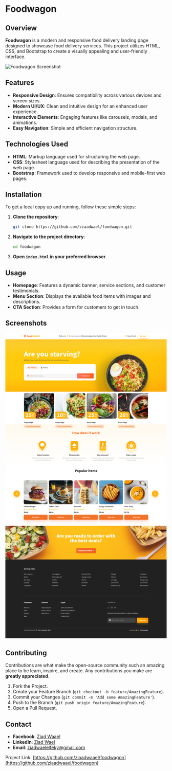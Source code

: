 # Foodwagon

## Overview

**Foodwagon** is a modern and responsive food delivery landing page designed to showcase food delivery services. This project utilizes HTML, CSS, and Bootstrap to create a visually appealing and user-friendly interface.

![Foodwagon Screenshot](./foodwagon.png)

## Features

- **Responsive Design**: Ensures compatibility across various devices and screen sizes.
- **Modern UI/UX**: Clean and intuitive design for an enhanced user experience.
- **Interactive Elements**: Engaging features like carousels, modals, and animations.
- **Easy Navigation**: Simple and efficient navigation structure.

## Technologies Used

- **HTML**: Markup language used for structuring the web page.
- **CSS**: Stylesheet language used for describing the presentation of the web page.
- **Bootstrap**: Framework used to develop responsive and mobile-first web pages.

## Installation

To get a local copy up and running, follow these simple steps:

1. **Clone the repository**:
   ```bash
   git clone https://github.com/ziaadwael/foodwagon.git
   ```
2. **Navigate to the project directory**:
   ```bash
   cd foodwagon
   ```
3. **Open `index.html` in your preferred browser**.

## Usage

- **Homepage**: Features a dynamic banner, service sections, and customer testimonials.
- **Menu Section**: Displays the available food items with images and descriptions.
- **CTA Section**: Provides a form for customers to get in touch.

## Screenshots

![Homepage](./homepage.png)
![Menu](./menu.png)
![CTA](./CTA.png)

## Contributing

Contributions are what make the open-source community such an amazing place to be learn, inspire, and create. Any contributions you make are **greatly appreciated**.

1. Fork the Project.
2. Create your Feature Branch (`git checkout -b feature/AmazingFeature`).
3. Commit your Changes (`git commit -m 'Add some AmazingFeature'`).
4. Push to the Branch (`git push origin feature/AmazingFeature`).
5. Open a Pull Request.

## Contact

- **Facebook**: [Ziad Waael](https://www.facebook.com/ziaadwaael)
- **LinkedIn**: [Ziad Wael](https://www.linkedin.com/in/ziaadwael/)
- **Email**: ziadwaelelfeky@gmail.com

Project Link: [https://github.com/ziaadwaael/foodwagon](https://github.com/ziaadwaael/foodwagon)
